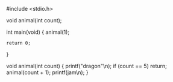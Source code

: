 #include <stdio.h>

void animal(int count);

int main(void)
{
    animal(1);
    
    return 0;
}

void animal(int count)
{
    printf("dragon"\n);
    if (count == 5) return;
    animal(count + 1);
    printf(jam\n);
}
